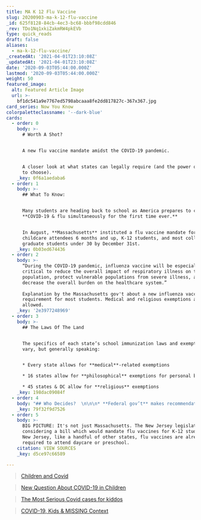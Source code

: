 ```yaml
---
title: MA K 12 Flu Vaccine
slug: 20200903-ma-k-12-flu-vaccine
_id: 625f8128-84cb-4ec3-bc68-bbbf98cdd846
_rev: TDo1Nq1xkiZakmRW4pkEVb
type: quick_reads
draft: false
aliases:
  - ma-k-12-flu-vaccine/
_createdAt: '2021-04-01T23:10:08Z'
_updatedAt: '2021-04-01T23:10:08Z'
date: '2020-09-03T05:44:00.000Z'
lastmod: '2020-09-03T05:44:00.000Z'
weight: 50
featured_image:
  alt: Featured Article Image
  url: >-
    bf1dc541a9e7767ed5798abcaaa8fe2dd817827c-367x367.jpg
card_series: Now You Know
colorpaletteclassname: '--dark-blue'
cards:
  - order: 0
    body: >-
      # Worth A Shot?


      A new flu vaccine mandate amidst the COVID-19 pandemic.


      A closer look at what states can legally require (and the power of parents
      to choose).
    _key: 0f6a1aedaba6
  - order: 1
    body: >-
      ## What To Know:


      Many students are heading back to school as America prepares to confront
      **COVID-19 & flu simultaneously for the first time ever.**


      In August, **Massachusetts** instituted a flu vaccine mandate for
      childcare attendees 6 months and up, K-12 students, and most college &
      graduate students under 30 by December 31st.
    _key: 0b03ed674436
  - order: 2
    body: >-
      “During the COVID-19 pandemic, influenza vaccine will be especially
      critical to reduce the overall impact of respiratory illness on the
      population, protect vulnerable populations from severe illness, and
      decrease the overall burden on the healthcare system.”  
        
      Explanation by the Massachusetts gov't about a new influenza vaccine
      requirement for most students. Medical and religious exemptions are
      allowed.
    _key: '2e3977248969'
  - order: 3
    body: >-
      ## The Laws Of The Land


      The specifics of each state’s school immunization laws and exemptions
      vary, but generally speaking:


      * Every state allows for **medical**-related exemptions

      * 16 states allow for **philosophical** exemptions for personal beliefs

      * 45 states & DC allow for **religious** exemptions
    _key: 198dac09084f
  - order: 4
    body: "## Who Decides?  \n\n\n* **Federal gov’t** makes recommendations – not laws or policies – regarding vaccinations and immunizations.\n* Your **state gov’**t sets vaccination requirements for attending school.\n* **Why?**\_Simply – the federal gov’t is responsible for your national security, and your state for your personal safety.\n* Ultimately, **parents**\_**decide** – with some opting for homeschooling."
    _key: 79f32f9d7526
  - order: 5
    body: >-
      BIG PICTURE: It's not just Massachusetts. The New Jersey legislature is
      considering a bill which would mandate flu vaccines for K-12 students. In
      New Jersey, like a handful of other states, flu vaccines are already
      required to attend daycare or preschool.
    citation: VIEW SOURCES
    _key: d5ce97c66589

---
```

> [Children and Covid](https://smarthernews.com/children-and-covid/)





> [New Question About COVID-19 in Children](https://smarthernews.com/new-question-about-covid-19-in-children/)





> [The Most Serious Covid cases for kiddos](https://smarthernews.com/the-most-serious-covid-cases-for-kiddos/)





> [COVID-19, Kids & MISSING Context](https://smarthernews.com/article/covid-19-kids-missing-context/)